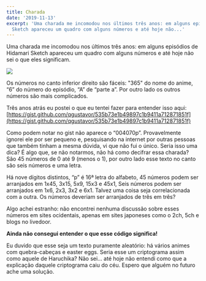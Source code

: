 ```yaml
---
title: Charada
date: '2019-11-13'
excerpt: 'Uma charada me incomodou nos últimos três anos: em alguns episódios de Hidamari
  Sketch apareceu um quadro com alguns números e até hoje não...'
---
```




Uma charada me incomodou nos últimos três anos: em alguns episódios de Hidamari Sketch apareceu um quadro com alguns números e até hoje não sei o que eles significam.

![](https://i.imgur.com/5eJRWDJ.png)

Os números no canto inferior direito são fáceis: "365" do nome do anime, “6” do número do episódio, “A” de “parte a”. Por outro lado os outros números são mais complicados.

Três anos atrás eu postei o que eu tentei fazer para entender isso aqui: [https://gist.github.com/qgustavor/535b73e1b49897c1b9411a712871851f](https://gist.github.com/qgustavor/535b73e1b49897c1b9411a712871851f)

Como podem notar no gist não aparece o “004070p”. Provavelmente ignorei ele por ser pequeno e, pesquisando na internet por outras pessoas que também tinham a mesma dúvida, vi que não fui o único. Seria isso uma dica? É algo que, se não notarmos, não há como decifrar essa charada? São 45 números de 0 até 9 (menos o 1), por outro lado esse texto no canto são seis números e uma letra.

Há nove dígitos distintos, “p” é 16ª letra do alfabeto, 45 números podem ser arranjados em 1x45, 3x15, 5x9, 15x3 e 45x1, Seis números podem ser arranjados em 1x6, 2x3, 3x2 e 6x1. Talvez uma coisa seja correlacionada com a outra. Os números deveriam ser arranjados de três em três?

Algo achei estranho: não encontrei nenhuma discussão sobre esses números em sites ocidentais, apenas em sites japoneses como o 2ch, 5ch e blogs no livedoor.

**Ainda não consegui entender o que esse código significa!**

Eu duvido que esse seja um texto puramente aleatório: há vários animes com quebra-cabeças e easter eggs. Seria esse um criptograma assim como aquele de Haruchika? Não sei… até hoje não entendi como que a explicação daquele criptograma caiu do céu. Espero que alguém no futuro ache uma solução.